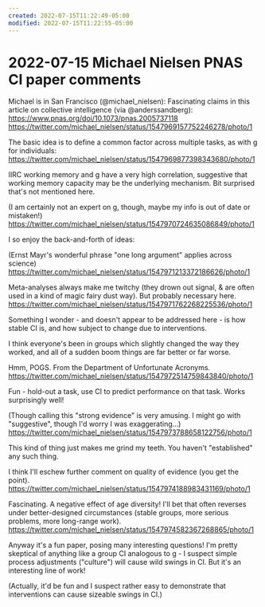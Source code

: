 ```yaml
---
created: 2022-07-15T11:22:49-05:00
modified: 2022-07-15T11:22:55-05:00
---
```


# 2022-07-15 Michael Nielsen PNAS CI paper comments

Michael is in San Francisco (@michael_nielsen): Fascinating claims in this article on collective intelligence (via @anderssandberg): https://www.pnas.org/doi/10.1073/pnas.2005737118 https://twitter.com/michael_nielsen/status/1547969157752246278/photo/1

The basic idea is to define a common factor across multiple tasks, as with g for individuals: https://twitter.com/michael_nielsen/status/1547969877398343680/photo/1

IIRC working memory and g have a very high correlation, suggestive that working memory capacity may be the underlying mechanism.  Bit surprised that's not mentioned here.  

(I am certainly not an expert on g, though, maybe my info is out of date or mistaken!) https://twitter.com/michael_nielsen/status/1547970724635086849/photo/1

I so enjoy the back-and-forth of ideas:

(Ernst Mayr's wonderful phrase "one long argument" applies across science) https://twitter.com/michael_nielsen/status/1547971213372186626/photo/1

Meta-analyses always make me twitchy (they drown out signal, & are often used in a kind of magic fairy dust way). But probably necessary here. https://twitter.com/michael_nielsen/status/1547971762268225536/photo/1

Something I wonder - and doesn't appear to be addressed here - is how stable CI is, and how subject to change due to interventions.

I think everyone's been in groups which slightly changed the way they worked, and all of a sudden boom things are far better or far worse.

Hmm, POGS.  From the Department of Unfortunate Acronyms. https://twitter.com/michael_nielsen/status/1547972514759843840/photo/1

Fun - hold-out a task, use CI to predict performance on that task.  Works surprisingly well!

(Though calling this "strong evidence" is very amusing. I might go with "suggestive", though I'd worry I was exaggerating...) https://twitter.com/michael_nielsen/status/1547973788658122756/photo/1

This kind of thing just makes me grind my teeth. You haven't "established" any such thing.  

I think I'll eschew further comment on quality of evidence (you get the point). https://twitter.com/michael_nielsen/status/1547974188983431169/photo/1

Fascinating.  A negative effect of age diversity! I'll bet that often reverses under better-designed circumstances (stable groups, more serious problems, more long-range work). https://twitter.com/michael_nielsen/status/1547974582367268865/photo/1

Anyway it's a fun paper, posing many interesting questions!  I'm pretty skeptical of anything like a group CI analogous to g - I suspect simple process adjustments ("culture") will cause wild swings in CI.  But it's an interesting line of work!

(Actually, it'd be fun and I suspect rather easy to demonstrate that interventions can cause sizeable swings in CI.)
